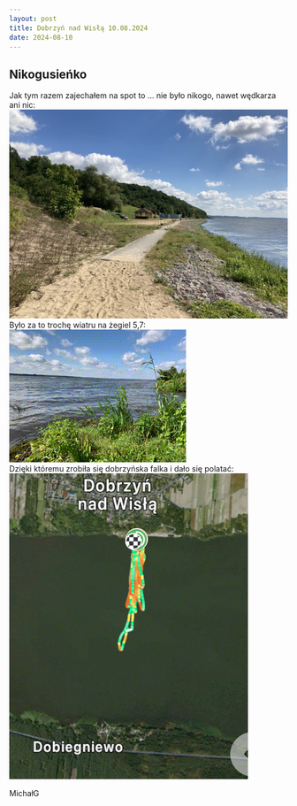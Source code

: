 ```yaml
---
layout: post
title: Dobrzyń nad Wisłą 10.08.2024
date: 2024-08-10
---
```


## Nikogusieńko  

Jak tym razem zajechałem na spot to ... nie było nikogo, nawet wędkarza ani nic:  
![nikogo](https://raw.githubusercontent.com/naspocie/blog/master/images/2024-08-10-Dobrzyn/IMG_0247.jpg "nikogo")  
Było za to trochę wiatru na żegiel 5,7:  
![trochę wiatru](https://raw.githubusercontent.com/naspocie/blog/master/images/2024-08-10-Dobrzyn/IMG_0246.gif "trochę wiatru")  
Dzięki któremu zrobiła się dobrzyńska falka i dało się polatać:  
![dało się polatać](https://raw.githubusercontent.com/naspocie/blog/master/images/2024-08-10-Dobrzyn/IMG_0248.JPEG "dało się polatać")  

MichałG  

